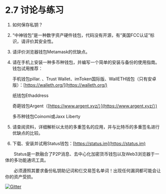 # 2.7 讨论与练习

1. 如何保存私钥？

2. “中神钱包”是一种数字资产硬件钱包，代码没有开源，有“美国FCC认证”标识，请评价其安全性。

3. 请评价浏览器钱包Metamask的优缺点。

4. 请在手机上安装一种多币种钱包，并编写一个简单的安装与备份的使用指南。钱包试用推荐：

   手机钱包pillar. 、Trust Wallet、imToken国际版、WallETH钱包（只有安卓版）：[https://walleth.org/](https://walleth.org/)

   纸钱包Ethaddress 

   奇葩钱包Argent（[https://www.argent.xyz/）](https://www.argent.xyz/）) 

   多币种钱包Coinomi或Jaxx Liberty

5. 请查阅资料，详细解析以太坊的多重签名的应用，并与比特币的多重签名进行优缺点的比较。

6. 下载、安装并试用Status钱包：[https://status.im](https://status.im)

　　Status是一款融合了P2P消息、去中心化加密货币钱包以及Web3浏览器于一体的多功能通讯工具。

　　必须遵照其要求备份私钥助记词和仨交易签名单词！出现任何漏洞都可能会让你的资产受损。

[![Gitter](https://badges.gitter.im/naturaldao/区块链概论.svg)](https://gitter.im/naturaldao/区块链概论?utm_source=badge&utm_medium=badge&utm_campaign=pr-badge)


